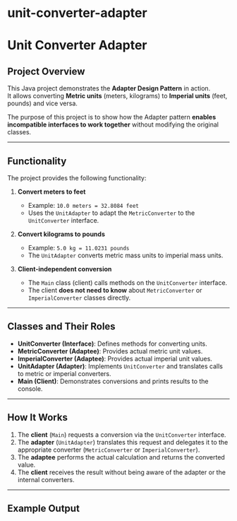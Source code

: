 # unit-converter-adapter
# Unit Converter Adapter

## Project Overview
This Java project demonstrates the **Adapter Design Pattern** in action.  
It allows converting **Metric units** (meters, kilograms) to **Imperial units** (feet, pounds) and vice versa.  

The purpose of this project is to show how the Adapter pattern **enables incompatible interfaces to work together** without modifying the original classes.

---

## Functionality

The project provides the following functionality:

1. **Convert meters to feet**  
   - Example: `10.0 meters = 32.8084 feet`  
   - Uses the `UnitAdapter` to adapt the `MetricConverter` to the `UnitConverter` interface.  

2. **Convert kilograms to pounds**  
   - Example: `5.0 kg = 11.0231 pounds`  
   - The `UnitAdapter` converts metric mass units to imperial mass units.  

3. **Client-independent conversion**  
   - The `Main` class (client) calls methods on the `UnitConverter` interface.  
   - The client **does not need to know** about `MetricConverter` or `ImperialConverter` classes directly.  

---

## Classes and Their Roles

- **UnitConverter (Interface)**: Defines methods for converting units.  
- **MetricConverter (Adaptee)**: Provides actual metric unit values.  
- **ImperialConverter (Adaptee)**: Provides actual imperial unit values.  
- **UnitAdapter (Adapter)**: Implements `UnitConverter` and translates calls to metric or imperial converters.  
- **Main (Client)**: Demonstrates conversions and prints results to the console.  

---

## How It Works

1. The **client** (`Main`) requests a conversion via the `UnitConverter` interface.  
2. The **adapter** (`UnitAdapter`) translates this request and delegates it to the appropriate converter (`MetricConverter` or `ImperialConverter`).  
3. The **adaptee** performs the actual calculation and returns the converted value.  
4. The **client** receives the result without being aware of the adapter or the internal converters.  

---

## Example Output

